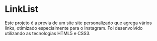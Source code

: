 # LinkList
Este projeto é a previa de um site site personalizado que agrega vários links, otimizado especialmente para o Instagram. Foi desenvolvido utilizando as tecnologias HTML5 e CSS3.
